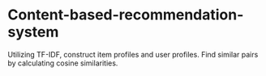 # Content-based-recommendation-system
Utilizing TF-IDF, construct item profiles and user profiles. Find similar pairs by calculating cosine similarities.
